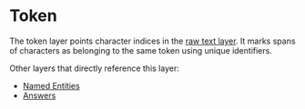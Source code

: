 # Token
The token layer points character indices in the [raw text layer](raw_text.md). It marks spans of characters as belonging to the same token using unique identifiers.

Other layers that directly reference this layer:
- [Named Entities](entity.md)
- [Answers](answer.md)

